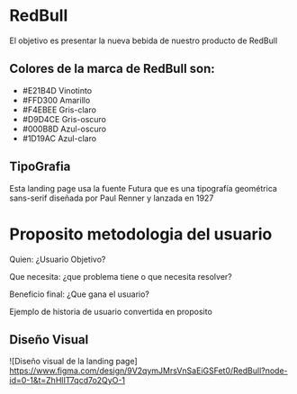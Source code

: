 # RedBull

El objetivo es presentar la nueva bebida de nuestro producto de RedBull

## Colores de la marca de RedBull son:
- #E21B4D Vinotinto
- #FFD300 Amarillo
- #F4EBEE Gris-claro
- #D9D4CE Gris-oscuro
- #000B8D Azul-oscuro
- #1D19AC Azul-claro

## TipoGrafia

Esta landing page usa la fuente Futura que es una tipografía geométrica sans-serif diseñada por Paul Renner y lanzada en 1927

# Proposito metodologia del usuario 

Quien: ¿Usuario Objetivo?

Que necesita: ¿que problema tiene o que necesita resolver?

Beneficio final: ¿Que gana el usuario?

Ejemplo de historia de usuario convertida en proposito

## Diseño Visual

![Diseño visual de la landing page]
https://www.figma.com/design/9V2qymJMrsVnSaEiGSFet0/RedBull?node-id=0-1&t=ZhHlIT7qcd7o2QyO-1

